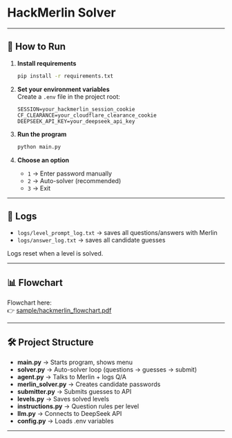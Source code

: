 # HackMerlin Solver
---

## 🚀 How to Run

1. **Install requirements**
   ```bash
   pip install -r requirements.txt
   ```

2. **Set your environment variables**  
   Create a `.env` file in the project root:
   ```env
   SESSION=your_hackmerlin_session_cookie
   CF_CLEARANCE=your_cloudflare_clearance_cookie
   DEEPSEEK_API_KEY=your_deepseek_api_key
   ```

3. **Run the program**
   ```bash
   python main.py
   ```

4. **Choose an option**
   - `1` → Enter password manually  
   - `2` → Auto-solver (recommended)  
   - `3` → Exit  

---

## 📂 Logs

- `logs/level_prompt_log.txt` → saves all questions/answers with Merlin  
- `logs/answer_log.txt` → saves all candidate guesses  

Logs reset when a level is solved.  

---

## 📊 Flowchart

Flowchart here:  
👉 [sample/hackmerlin_flowchart.pdf](sample/hackmerlin_flowchart.pdf)

---

## 🛠️ Project Structure

- **main.py** → Starts program, shows menu  
- **solver.py** → Auto-solver loop (questions → guesses → submit)  
- **agent.py** → Talks to Merlin + logs Q/A  
- **merlin_solver.py** → Creates candidate passwords  
- **submitter.py** → Submits guesses to API  
- **levels.py** → Saves solved levels  
- **instructions.py** → Question rules per level  
- **llm.py** → Connects to DeepSeek API  
- **config.py** → Loads .env variables  

---


